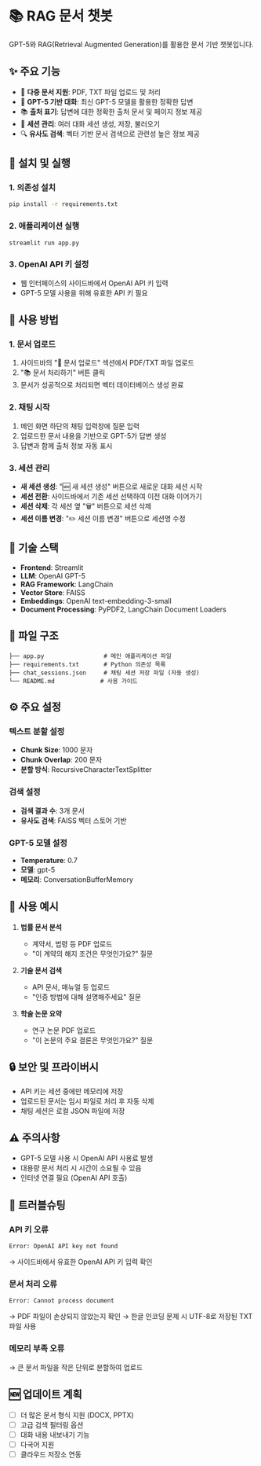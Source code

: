 # 📚 RAG 문서 챗봇

GPT-5와 RAG(Retrieval Augmented Generation)를 활용한 문서 기반 챗봇입니다.

## ✨ 주요 기능

- 📄 **다중 문서 지원**: PDF, TXT 파일 업로드 및 처리
- 🤖 **GPT-5 기반 대화**: 최신 GPT-5 모델을 활용한 정확한 답변
- 📚 **출처 표기**: 답변에 대한 정확한 출처 문서 및 페이지 정보 제공
- 💬 **세션 관리**: 여러 대화 세션 생성, 저장, 불러오기
- 🔍 **유사도 검색**: 벡터 기반 문서 검색으로 관련성 높은 정보 제공

## 🚀 설치 및 실행

### 1. 의존성 설치

```bash
pip install -r requirements.txt
```

### 2. 애플리케이션 실행

```bash
streamlit run app.py
```

### 3. OpenAI API 키 설정

- 웹 인터페이스의 사이드바에서 OpenAI API 키 입력
- GPT-5 모델 사용을 위해 유효한 API 키 필요

## 📖 사용 방법

### 1. 문서 업로드
1. 사이드바의 "📄 문서 업로드" 섹션에서 PDF/TXT 파일 업로드
2. "📚 문서 처리하기" 버튼 클릭
3. 문서가 성공적으로 처리되면 벡터 데이터베이스 생성 완료

### 2. 채팅 시작
1. 메인 화면 하단의 채팅 입력창에 질문 입력
2. 업로드한 문서 내용을 기반으로 GPT-5가 답변 생성
3. 답변과 함께 출처 정보 자동 표시

### 3. 세션 관리
- **새 세션 생성**: "🆕 새 세션 생성" 버튼으로 새로운 대화 세션 시작
- **세션 전환**: 사이드바에서 기존 세션 선택하여 이전 대화 이어가기
- **세션 삭제**: 각 세션 옆 "🗑️" 버튼으로 세션 삭제
- **세션 이름 변경**: "✏️ 세션 이름 변경" 버튼으로 세션명 수정

## 🔧 기술 스택

- **Frontend**: Streamlit
- **LLM**: OpenAI GPT-5
- **RAG Framework**: LangChain
- **Vector Store**: FAISS
- **Embeddings**: OpenAI text-embedding-3-small
- **Document Processing**: PyPDF2, LangChain Document Loaders

## 📁 파일 구조

```
├── app.py                 # 메인 애플리케이션 파일
├── requirements.txt       # Python 의존성 목록
├── chat_sessions.json     # 채팅 세션 저장 파일 (자동 생성)
└── README.md             # 사용 가이드
```

## ⚙️ 주요 설정

### 텍스트 분할 설정
- **Chunk Size**: 1000 문자
- **Chunk Overlap**: 200 문자
- **분할 방식**: RecursiveCharacterTextSplitter

### 검색 설정
- **검색 결과 수**: 3개 문서
- **유사도 검색**: FAISS 벡터 스토어 기반

### GPT-5 모델 설정
- **Temperature**: 0.7
- **모델**: gpt-5
- **메모리**: ConversationBufferMemory

## 🎯 사용 예시

1. **법률 문서 분석**
   - 계약서, 법령 등 PDF 업로드
   - "이 계약의 해지 조건은 무엇인가요?" 질문

2. **기술 문서 검색**
   - API 문서, 매뉴얼 등 업로드
   - "인증 방법에 대해 설명해주세요" 질문

3. **학술 논문 요약**
   - 연구 논문 PDF 업로드
   - "이 논문의 주요 결론은 무엇인가요?" 질문

## 🔒 보안 및 프라이버시

- API 키는 세션 중에만 메모리에 저장
- 업로드된 문서는 임시 파일로 처리 후 자동 삭제
- 채팅 세션은 로컬 JSON 파일에 저장

## ⚠️ 주의사항

- GPT-5 모델 사용 시 OpenAI API 사용료 발생
- 대용량 문서 처리 시 시간이 소요될 수 있음
- 인터넷 연결 필요 (OpenAI API 호출)

## 🔧 트러블슈팅

### API 키 오류
```
Error: OpenAI API key not found
```
→ 사이드바에서 유효한 OpenAI API 키 입력 확인

### 문서 처리 오류
```
Error: Cannot process document
```
→ PDF 파일이 손상되지 않았는지 확인
→ 한글 인코딩 문제 시 UTF-8로 저장된 TXT 파일 사용

### 메모리 부족 오류
→ 큰 문서 파일을 작은 단위로 분할하여 업로드

## 🆕 업데이트 계획

- [ ] 더 많은 문서 형식 지원 (DOCX, PPTX)
- [ ] 고급 검색 필터링 옵션
- [ ] 대화 내용 내보내기 기능
- [ ] 다국어 지원
- [ ] 클라우드 저장소 연동